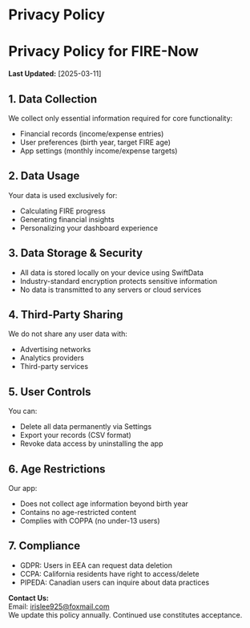 # Privacy Policy 

# Privacy Policy for FIRE-Now

**Last Updated:** [2025-03-11]

## 1. Data Collection
We collect only essential information required for core functionality:
- Financial records (income/expense entries)
- User preferences (birth year, target FIRE age)
- App settings (monthly income/expense targets)

## 2. Data Usage
Your data is used exclusively for:
- Calculating FIRE progress
- Generating financial insights
- Personalizing your dashboard experience

## 3. Data Storage & Security
- All data is stored locally on your device using SwiftData
- Industry-standard encryption protects sensitive information
- No data is transmitted to any servers or cloud services

## 4. Third-Party Sharing
We do not share any user data with:
- Advertising networks
- Analytics providers
- Third-party services

## 5. User Controls
You can:
- Delete all data permanently via Settings
- Export your records (CSV format)
- Revoke data access by uninstalling the app

## 6. Age Restrictions
Our app:
- Does not collect age information beyond birth year
- Contains no age-restricted content
- Complies with COPPA (no under-13 users)

## 7. Compliance
- GDPR: Users in EEA can request data deletion
- CCPA: California residents have right to access/delete
- PIPEDA: Canadian users can inquire about data practices

**Contact Us:**  
Email: irislee925@foxmail.com  
We update this policy annually. Continued use constitutes acceptance.